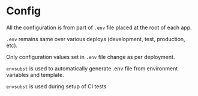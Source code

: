 # Config

All the configuration is from part of `.env` file placed at the root of each app.

`.env` remains same over various deploys (development, test, production, etc).

Only configuration values set in `.env` file change as per deployment.

`envsubst` is used to automatically generate .env file from environment variables and template.

`envsubst` is used during setup of CI tests
